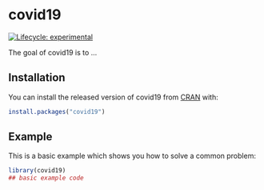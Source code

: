 
# covid19

<!-- badges: start -->
[![Lifecycle: experimental](https://img.shields.io/badge/lifecycle-experimental-orange.svg)](https://www.tidyverse.org/lifecycle/#experimental)
<!-- badges: end -->

The goal of covid19 is to ...

## Installation

You can install the released version of covid19 from [CRAN](https://CRAN.R-project.org) with:

``` r
install.packages("covid19")
```

## Example

This is a basic example which shows you how to solve a common problem:

``` r
library(covid19)
## basic example code
```

